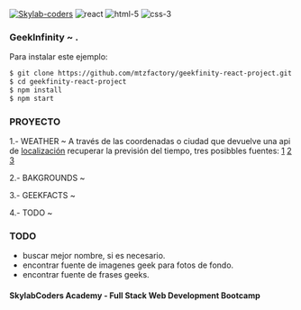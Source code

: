 [![Skylab-coders](https://mtzfactory.github.io/logos/png/skylab-coders.png)](http://www.skylabcoders.com/)
![react](https://mtzfactory.github.io/logos/png/react.png)
![html-5](https://mtzfactory.github.io/logos/png/html-5.png)
![css-3](https://mtzfactory.github.io/logos/png/css-3.png)

### GeekInfinity ~ .

Para instalar este ejemplo:

```bash
$ git clone https://github.com/mtzfactory/geekfinity-react-project.git
$ cd geekfinity-react-project
$ npm install
$ npm start
```

### PROYECTO

1.- WEATHER ~ A través de las coordenadas o ciudad que devuelve una api de [localización][freegeoip] recuperar la previsión del tiempo, tres posibbles fuentes: [1][darksky] [2][wunderground] [3][openweathermap]

2.- BAKGROUNDS ~ 

3.- GEEKFACTS ~ 

4.- TODO ~ 


### TODO

+ buscar mejor nombre, si es necesario.
+ encontrar fuente de imagenes geek para fotos de fondo.
+ encontrar fuente de frases geeks.

#### SkylabCoders Academy - Full Stack Web Development Bootcamp

[freegeoip]: https://freegeoip.net/json/

[darksky]: https://darksky.net/dev
[wunderground]: https://www.wunderground.com/weather/api/
[openweathermap]: https://openweathermap.org/api

[create-react-app]: https://github.com/facebookincubator/create-react-app
[react-router-dom]: https://github.com/ReactTraining/react-router/tree/master/packages/react-router-dom
[hashrouter]: https://github.com/ReactTraining/react-router/blob/master/packages/react-router-dom/docs/api/HashRouter.md
[withrouter]: https://github.com/ReactTraining/react-router/blob/master/packages/react-router/docs/api/withRouter.md

